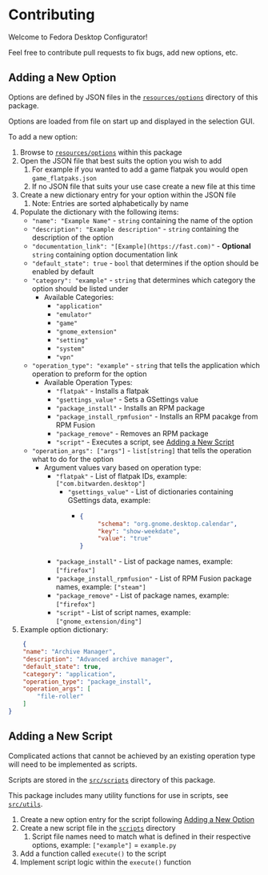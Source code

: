 # Contributing

Welcome to Fedora Desktop Configurator!

Feel free to contribute pull requests to fix bugs, add new options, etc.

## Adding a New Option

Options are defined by JSON files in the [`resources/options`](../resources/options) directory of this package.

Options are loaded from file on start up and displayed in the selection GUI.

To add a new option:

1. Browse to [`resources/options`](../resources/options) within this package
2. Open the JSON file that best suits the option you wish to add
    1. For example if you wanted to add a game flatpak you would open `game_flatpaks.json`
    2. If no JSON file that suits your use case create a new file at this time
3. Create a new dictionary entry for your option within the JSON file
    1. Note: Entries are sorted alphabetically by name
4. Populate the dictionary with the following items:
    - `"name": "Example Name"` - `string` containing the name of the option
    - `"description": "Example description"` - `string` containing the description of the option
    - `"documentation_link": "[Example](https://fast.com)"` - **Optional** `string` containing option documentation link
    - `"default_state": true` - `bool` that determines if the option should be enabled by default
    - `"category": "example"` - `string` that determines which category the option should be listed under
        - Available Categories:
            - `"application"`
            - `"emulator"`
            - `"game"`
            - `"gnome_extension"`
            - `"setting"`
            - `"system"`
            - `"vpn"`
    - `"operation_type": "example"` - `string` that tells the application which operation to preform for the option
        - Available Operation Types:
            - `"flatpak"` - Installs a flatpak
            - `"gsettings_value"` - Sets a GSettings value
            - `"package_install"` - Installs an RPM package
            - `"package_install_rpmfusion"` - Installs an RPM pacakge from RPM Fusion
            - `"package_remove"` - Removes an RPM package
            - `"script"` - Executes a script, see [Adding a New Script](#adding-a-new-script)
    - `"operation_args": ["args"]` - `list[string]` that tells the operation what to do for the option
        - Argument values vary based on operation type:
            - `"flatpak"` - List of flatpak IDs, example: `["com.bitwarden.desktop"]`
                - `"gsettings_value"` - List of dictionaries containing GSettings data, example:
                    - ```json
                      {
                           "schema": "org.gnome.desktop.calendar",
                           "key": "show-weekdate",
                           "value": "true"
                      }
                      ```
            - `"package_install"` - List of package names, example: `["firefox"]`
            - `"package_install_rpmfusion"` - List of RPM Fusion package names, example: `["steam"]`
            - `"package_remove"` - List of package names, example: `["firefox"]`
            - `"script"` - List of script names, example: `["gnome_extension/ding"]`
5. Example option dictionary:

```json
    {
    "name": "Archive Manager",
    "description": "Advanced archive manager",
    "default_state": true,
    "category": "application",
    "operation_type": "package_install",
    "operation_args": [
        "file-roller"
    ]
}
```

## Adding a New Script

Complicated actions that cannot be achieved by an existing operation type will need to be implemented as scripts.

Scripts are stored in the [`src/scripts`](../src/scripts) directory of this package.

This package includes many utility functions for use in scripts, see [`src/utils`](../src/utils).

1. Create a new option entry for the script following [Adding a New Option](#adding-a-new-option)
2. Create a new script file in the [`scripts`](../src/scripts) directory
    1. Script file names need to match what is defined in their respective options,
       example: `["example"]` = `example.py`
3. Add a function called `execute()` to the script
4. Implement script logic within the `execute()` function
